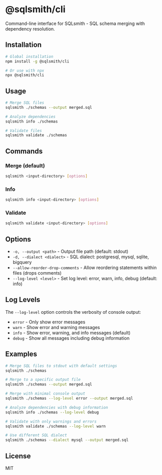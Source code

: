 # @sqlsmith/cli

Command-line interface for SQLsmith - SQL schema merging with dependency resolution.

## Installation

```bash
# Global installation
npm install -g @sqlsmith/cli

# Or use with npx
npx @sqlsmith/cli
```

## Usage

```bash
# Merge SQL files
sqlsmith ./schemas --output merged.sql

# Analyze dependencies
sqlsmith info ./schemas

# Validate files
sqlsmith validate ./schemas
```

## Commands

### Merge (default)
```bash
sqlsmith <input-directory> [options]
```

### Info
```bash
sqlsmith info <input-directory> [options]
```

### Validate  
```bash
sqlsmith validate <input-directory> [options]
```

## Options

- `-o, --output <path>` - Output file path (default: stdout)
- `-d, --dialect <dialect>` - SQL dialect: postgresql, mysql, sqlite, bigquery
- `--allow-reorder-drop-comments` - Allow reordering statements within files (drops comments)
- `--log-level <level>` - Set log level: error, warn, info, debug (default: info)

## Log Levels

The `--log-level` option controls the verbosity of console output:

- `error` - Only show error messages
- `warn` - Show error and warning messages  
- `info` - Show error, warning, and info messages (default)
- `debug` - Show all messages including debug information

## Examples

```bash
# Merge SQL files to stdout with default settings
sqlsmith ./schemas

# Merge to a specific output file
sqlsmith ./schemas --output merged.sql

# Merge with minimal console output
sqlsmith ./schemas --log-level error --output merged.sql

# Analyze dependencies with debug information
sqlsmith info ./schemas --log-level debug

# Validate with only warnings and errors
sqlsmith validate ./schemas --log-level warn

# Use different SQL dialect
sqlsmith ./schemas --dialect mysql --output merged.sql
```

## License

MIT 